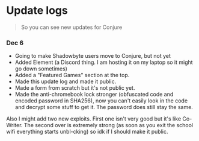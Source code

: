 # Update logs
> So you can see new updates for Conjure

### Dec 6
- Going to make Shadowbyte users move to Conjure, but not yet
- Added Element (a Discord thing. I am hosting it on my laptop so it might go down sometimes)
- Added a "Featured Games" section at the top.
- Made this update log and made it public.
- Made a form from scratch but it's not public yet.
- Made the anti-chromebook lock stronger (obfuscated code and encoded password in SHA256), now you can't easily look in the code and decrypt some stuff to get it. The password does still stay the same.

Also I might add two new exploits. First one isn't very good but it's like Co-Writer. The second over is extremely strong (as soon as you exit the school wifi everything starts unbl-cking) so idk if I should make it public.
